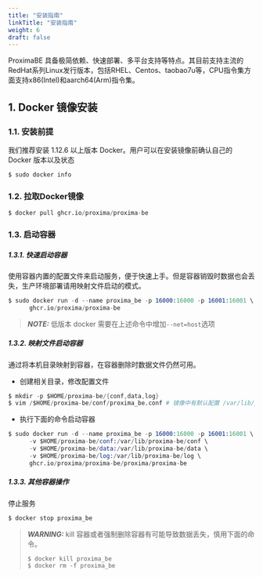 ```yaml
---
title: "安装指南"
linkTitle: "安装指南"
weight: 6
draft: false
---
```



ProximaBE 具备极简依赖、快速部署、多平台支持等特点。其目前支持主流的RedHat系列Linux发行版本，包括RHEL、Centos、taobao7u等，CPU指令集方面支持x86(Intel)和aarch64(Arm)指令集。



## 1. Docker 镜像安装

### 1.1. 安装前提

我们推荐安装 1.12.6 以上版本 Docker。用户可以在安装镜像前确认自己的 Docker 版本以及状态

```s
$ sudo docker info
```



### 1.2. 拉取Docker镜像

```s
$ docker pull ghcr.io/proxima/proxima-be
```


### 1.3. 启动容器

##### 1.3.1. 快速启动容器
使用容器内置的配置文件来启动服务，便于快速上手。但是容器销毁时数据也会丢失，生产环境部署请用映射文件启动的模式。

```s
$ sudo docker run -d --name proxima_be -p 16000:16000 -p 16001:16001 \
      ghcr.io/proxima/proxima-be
```

> **_NOTE:_**  低版本 docker 需要在上述命令中增加`--net=host`选项


##### 1.3.2. 映射文件启动容器
通过将本机目录映射到容器，在容器删除时数据文件仍然可用。

- 创建相关目录，修改配置文件

```s
$ mkdir -p $HOME/proxima-be/{conf,data,log}
$ vim /$HOME/proxima-be/conf/proxima_be.conf # 镜像中有默认配置 /var/lib/proxima-be/conf/proxima_be.conf
```

- 执行下面的命令启动容器
```s
$ sudo docker run -d --name proxima_be -p 16000:16000 -p 16001:16001 \
      -v $HOME/proxima-be/conf:/var/lib/proxima-be/conf \
      -v $HOME/proxima-be/data:/var/lib/proxima-be/data \
      -v $HOME/proxima-be/log:/var/lib/proxima-be/log \
      ghcr.io/proxima/proxima-be/proxima/proxima-be
```

##### 1.3.3. 其他容器操作
停止服务

```s
$ docker stop proxima_be
```

> **_WARNING:_**  kill 容器或者强制删除容器有可能导致数据丢失，慎用下面的命令。
> ```s
> $ docker kill proxima_be
> $ docker rm -f proxima_be
> ```

